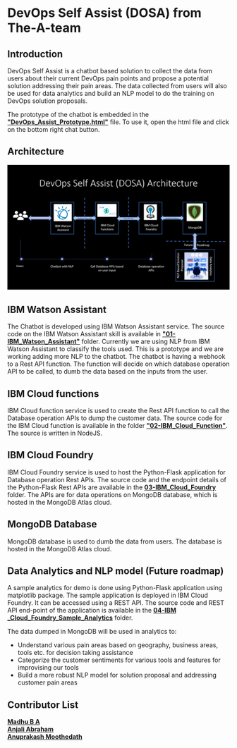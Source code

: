 # DevOps Self Assist (DOSA) from The-A-team 

## Introduction
DevOps Self Assist is a chatbot based solution to collect the data from users about their current DevOps pain points and propose a potential solution addressing their pain areas. The data collected from users will also be used for data analytics and build an NLP model to do the training on DevOps solution proposals.

The prototype of the chatbot is embedded in the <a href="./DevOps_Assist_Prototype.html"><b>"DevOps_Assist_Prototype.html"</b></a> file.  To use it, open the html file and click on the bottom right chat button.

## Architecture
<img src="./DOSA_Architecture.png" alt="DOSA Architecture"/>

## IBM Watson Assistant
The Chatbot is developed using IBM Watson Assistant service. The source code on the IBM Watson Assistant skill is available in <a href="./01-IBM_Watson_Assistant"><b>"01-IBM_Watson_Assistant"</b></a> folder. Currently we are using NLP from IBM Watson Assistant to classify the tools used.  This is a prototype and we are working adding more NLP to the chatbot.  The chatbot is having a webhook to a Rest API function.  The function will decide on which database operation API to be called, to dumb the data based on the inputs from the user.

## IBM Cloud functions
IBM Cloud function service is used to create the Rest API function to call the Database operation APIs to dump the customer data.  The source code for the IBM Cloud function is available in the folder <a href="./02-IBM_Cloud_Function"><b>"02-IBM_Cloud_Function"</b></a>.  The source is written in NodeJS.

## IBM Cloud Foundry
IBM Cloud Foundry service is used to host the Python-Flask application for Database operation Rest APIs. The source code and the endpoint details of the Python-Flask Rest APIs are available in the <a href="./03-IBM_Cloud_Foundry"><b>03-IBM_Cloud_Foundry</b></a> folder. The APIs are for data operations on MongoDB database, which is hosted in the MongoDB Atlas cloud.

## MongoDB Database
MongoDB database is used to dumb the data from users.  The database is hosted in the MongoDB Atlas cloud.

## Data Analytics and NLP model (Future roadmap)
A sample analytics for demo is done using Python-Flask application using matplotlib package.  The sample application is deployed in IBM Cloud Foundry.  It can be accessed using a REST API. The source code and REST API end-point of the application is available in the <a href="./04-IBM _Cloud_Foundry_Sample_Analytics"><b>04-IBM _Cloud_Foundry_Sample_Analytics</b></a> folder.

The data dumped in MongoDB will be used in analytics to:
* Understand various pain areas based on geography, business areas, tools etc. for decision taking assistance
* Categorize the customer sentiments for various tools and features for improvising our tools
* Build a more robust NLP model for solution proposal and addressing customer pain areas

## Contributor List
<b>[Madhu B A](mailto:madhu.b.a@in.ibm.com?subject=[GitHub]%20DOSA%20-%20DevOps%20Self%20Assist)</b></br>
<b>[Anjali Abraham](mailto:anjaabr1@in.ibm.com?subject=[GitHub]%20DOSA%20-%20DevOps%20Self%20Assist)</b></br>
<b>[Anuprakash Moothedath](mailto:anuprakash.moothedath@ibm.com?subject=[GitHub]%20DOSA%20-%20DevOps%20Self%20Assist)</b> 

